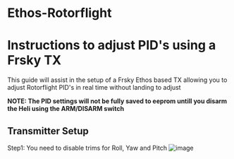 # Ethos-Rotorflight
# Instructions to adjust PID's using a Frsky TX
This guide will assist in the setup of a Frsky Ethos based TX allowing you to adjust Rotorflight PID's in real time without landing to adjust

**NOTE: The PID settings will not be fully saved to eeprom untill you disarm the Heli using the ARM/DISARM switch**

## Transmitter Setup
Step1: You need to disable trims for Roll, Yaw and Pitch
![image](Img/Trim1.jpg)

